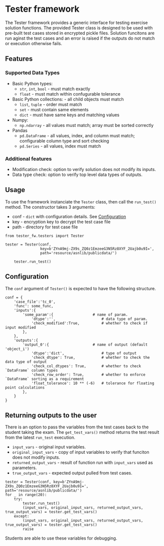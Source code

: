 # Tester framework

The Tester framework provides a generic interface for testing exercise solution functions. The provided Tester class is designed to be used with pre-built test cases stored in encrypted pickle files. Solution funcitons are run aginst the test cases and an error is raised if the outputs do not match or execution otherwise fails.

## Features
### Supported Data Types

- Basic Python types:
    - `str`, `int`, `bool` - must match exactly
    - `float` - must match within confugurable tolerance
- Basic Python collections: - all child objects must match
    - `list`, `tuple` - order must match
    - `set` - must contain same elements
    - `dict` - must have same keys and matching values
- Numpy:
    - `np.ndarray` - all values must match; array must be sorted correctly
- Pandas
    - `pd.DataFrame` - all values, index, and column must match; configurable column type and sort checking
    - `pd.Series` - all values, index must match
### Additional features

- Modification check: option to verify solution does not modify its inputs. 
- Data type check: option to verify top level data types of outputs.

## Usage

To use the framework instanciate the `Tester` class, then call the `run_test()` method. The constructor takes 3 arguments:
- conf - `dict` with configuration details. See [Configuration](#configuration)
- key - encryption key to decrypt the test case file
- path - directory for test case file

```
from tester_fw.testers import Tester

tester = Tester(conf, 
                key=b'ZYnA9mj-ZX9s_ZQ0z1EmzeeG3N5Rz8XYF_2Uajb0u9I=', 
                path='resource/asnlib/publicdata/')

    tester.run_test()
```
## Configuration

The `conf` argument of `Tester()` is expected to have the following structure.

```
conf = {
    'case_file':'tc_0', 
    'func': some_func, 
    'inputs':{ 
        'some_param':{                  # name of param.
            'dtype':'',                     # data type of param.
            'check_modified':True,          # whether to check if input modified
        },
    },
    'outputs':{
        'output_0':{                    # name of output (default 'object_i')
            'dtype':'dict',                 # type of output
            'check_dtype': True,            # whether to check the data type of output
            'check_col_dtypes': True,       # whether to check `DataFrame` column types
            'check_row_order': True,        # whether to enforce `DataFrame` sorting as a requirement
            'float_tolerance': 10 ** (-6)   # tolerance for floating point calculations
        },
    }
}
```

## Returning outputs to the user

There is an option to pass the variables from the test cases back to the student taking the exam. The `get_test_vars()` method returns the test result from the latest `run_test` execution.

- `input_vars` - original input variables.
- `original_input_vars` - copy of input variables to verify that funciton does not modify inputs.
- `returned_output_vars` - result of function run with `input_vars` used as parameters.
- `true_output_vars` - expected output pulled from test cases.

```
tester = Tester(conf, key=b'ZYnA9mj-ZX9s_ZQ0z1EmzeeG3N5Rz8XYF_2Uajb0u9I=', path='resource/asnlib/publicdata/')
for _ in range(20):
    try:
        tester.run_test()
        (input_vars, original_input_vars, returned_output_vars, true_output_vars) = tester.get_test_vars()
    except:
        (input_vars, original_input_vars, returned_output_vars, true_output_vars) = tester.get_test_vars()
        raise
```

Students are able to use these variables for debugging.
